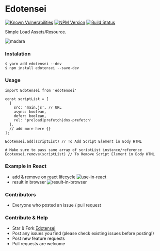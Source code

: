 # Edotensei

[![Known Vulnerabilities](https://snyk.io/test/github/ri7nz/Edotensei/badge.svg)](https://snyk.io/test/github/ri7nz/Edotensei)
[![NPM Version](https://badge.fury.io/js/edotensei.svg)](https://badge.fury.io/js/edotensei)
[![Build Status](https://travis-ci.com/ri7nz/Edotensei.svg?branch=master)](https://travis-ci.com/ri7nz/Edotensei)

Simple Load Assets/Resource.   
   
![madara](https://media.tenor.com/images/183c6d46ac5c2a9a90884b4a3713fa54/tenor.gif)

### Instalation
```
$ yarn add edotensei --dev
$ npm install edotensei --save-dev
```

### Usage
```
import Edotensei from 'edotensei'

const scriptList = [
  {
    src: 'main.js', // URL
    async: boolean,
    defer: boolean,
    rel: 'preload|prefetch|dns-prefetch'
  },
  // add more here {}
];

Edotensei.add(scriptList) // To Add Script Element in Body HTML 

# Make sure to pass same array of scriptList instance/reference
Edotensei.remove(scriptList) // To Remove Script Element in Body HTML

```

### Example in React 
- add & remove on react lifecycle
![use-in-react](https://github.com/ri7nz/Edotensei/blob/master/docs/use-in-react.png)  
- result in browser
![result-in-browser](https://github.com/ri7nz/Edotensei/blob/master/docs/result-react.png)

### Contributors
- Everyone who posted an issue / pull request
   
### Contribute & Help
- Star & Fork [Edotensei](https://github.com/ri7nz/Edotensei)
- Post any issues you find (please check existing issues before posting!)
- Post new feature requests
- Pull requests are welcome

